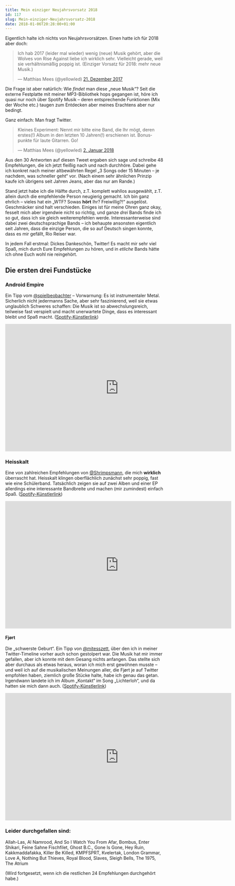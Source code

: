 ```yaml
---
title: Mein einziger Neujahrsvorsatz 2018
id: 117
slug: Mein-einziger-Neujahrsvorsatz-2018
date: 2018-01-06T20:28:00+01:00
---
```


Eigentlich halte ich nichts von Neujahrsvorsätzen. Einen hatte ich für 2018 aber doch:

<blockquote class="twitter-tweet" data-lang="de"><p lang="de" dir="ltr">Ich hab 2017 (leider mal wieder) wenig (neue) Musik gehört, aber die Wolves von Rise Against liebe ich wirklich sehr. Vielleicht gerade, weil sie verhältnismäßig poppig ist. (Einziger Vorsatz für 2018: mehr neue Musik.)</p>&mdash; Matthias Mees (@yellowled) <a href="https://twitter.com/yellowled/status/943812729026109441?ref_src=twsrc%5Etfw">21. Dezember 2017</a></blockquote><script async src="https://platform.twitter.com/widgets.js" charset="utf-8"></script>

Die Frage ist aber natürlich: Wie _findet_ man diese „neue Musik“? Seit die externe Festplatte mit meiner MP3-Bibliothek hops gegangen ist, höre ich quasi nur noch über Spotify Musik – deren entsprechende Funktionen (Mix der Woche etc.) taugen zum Entdecken aber meines Erachtens aber nur bedingt.

Ganz einfach: Man fragt Twitter.

<blockquote class="twitter-tweet" data-lang="de"><p lang="de" dir="ltr">Kleines Experiment: Nennt mir bitte eine Band, die Ihr mögt, deren erstes(!) Album in den letzten 10 Jahren(!) erschienen ist. Bonuspunkte für laute Gitarren. Go!</p>&mdash; Matthias Mees (@yellowled) <a href="https://twitter.com/yellowled/status/948272373329027073?ref_src=twsrc%5Etfw">2. Januar 2018</a></blockquote><script async src="https://platform.twitter.com/widgets.js" charset="utf-8"></script>

Aus den 30 Antworten auf diesen Tweet ergaben sich sage und schreibe 48 Empfehlungen, die ich jetzt fleißig nach und nach durchhöre. Dabei gehe ich konkret nach meiner altbewährten Regel „3 Songs oder 15 Minuten – je nachdem, was schneller geht“ vor. (Nach einem sehr ähnlichen Prinzip kaufe ich übrigens seit Jahren Jeans, aber das nur am Rande.)

Stand jetzt habe ich die Hälfte durch, z.T. komplett wahllos ausgewählt, z.T. allein durch die empfehlende Person neugierig gemacht. Ich bin ganz ehrlich – vieles hat ein „WTF? Sowas **hört** Ihr? Freiwillig?!“ ausgelöst. Geschmäcker sind halt verschieden. Einiges ist für meine Ohren ganz okay, fesselt mich aber irgendwie nicht so richtig, und ganze _drei_ Bands finde ich so gut, dass ich sie gleich weiterempfehlen werde. Interessanterweise sind dabei zwei deutschsprachige Bands – ich behaupte ansonsten eigentlich seit Jahren, dass die einzige Person, die so auf Deutsch singen konnte, dass es mir gefällt, Rio Reiser war.

In jedem Fall erstmal: Dickes Dankeschön, Twitter! Es macht mir sehr viel Spaß, mich durch Eure Empfehlungen zu hören, und in _etliche_ Bands hätte ich ohne Euch wohl nie reingehört.

## Die ersten drei Fundstücke

### Android Empire

Ein Tipp vom [@spielbeobachter](https://twitter.com/spielbeobachter) – Vorwarnung: Es ist instrumentaler Metal. Sicherlich nicht jedermanns Sache, aber sehr faszinierend, weil sie etwas unglaublich Schweres schaffen: Die Musik ist so abwechslungsreich, teilweise fast verspielt und macht unerwartete Dinge, dass es interessant bleibt und Spaß macht. ([Spotify-Künstlerlink](https://open.spotify.com/artist/50L2t8tJrBC7nnvQp6kEVW))

<div class="responsive-embed"><iframe width="720" height="405" src="https://www.youtube-nocookie.com/embed/nTs6ykT4cPk?rel=0" frameborder="0" gesture="media" allow="encrypted-media" allowfullscreen></iframe></div>

### Heisskalt

Eine von zahlreichen Empfehlungen von [@Shrimpsmann](https://twitter.com/Shrimpsmann), die mich **wirklich** überrascht hat. Heisskalt klingen oberflächlich zunächst sehr poppig, fast wie eine Schülerband. Tatsächlich zeigen sie auf zwei Alben und einer EP allerdings eine interessante Bandbreite und machen (mir zumindest) einfach Spaß. ([Spotify-Künstlerlink](https://open.spotify.com/artist/2nfcX5gD7nWrThYXNFQCwr))

<div class="responsive-embed"><iframe width="720" height="405" src="https://www.youtube-nocookie.com/embed/huqcDK9SGqQ?rel=0" frameborder="0" gesture="media" allow="encrypted-media" allowfullscreen></iframe></div>

#### Fjørt

Die „schwerste Geburt“. Ein Tipp von [@mitesszett](https://twitter.com/mitesszett), über den ich in meiner Twitter-Timeline vorher auch schon gestolpert war. Die Musik hat mir immer gefallen, aber ich konnte mit dem Gesang nichts anfangen. Das stellte sich aber durchaus als etwas heraus, woran ich mich erst gewöhnen musste – und weil ich auf die musikalischen Meinungen aller, die Fjørt je auf Twitter empfohlen haben, ziemlich große Stücke halte, habe ich genau das getan. Irgendwann landete ich im Album „Kontakt“ im Song „Lichterloh“, und da hatten sie mich dann auch. ([Spotify-Künstlerlink](https://open.spotify.com/artist/2oYHstARAixMhG2KBL0zuZ))

<div class="responsive-embed"><iframe width="720" height="405" src="https://www.youtube-nocookie.com/embed/enFk8IPqXjg?rel=0" frameborder="0" gesture="media" allow="encrypted-media" allowfullscreen></iframe></div>

### Leider durchgefallen sind:

Allah-Las, Al Namrood, And So I Watch You From Afar, Bombus, Enter Shikari, Feine Sahne Fischfilet, Ghost B.C., Gone Is Gone, Hey Ruin, Kakkmaddafakka, Killer Be Killed, KMPFSPRT, Kvelertak, London Grammar, Love A, Nothing But Thieves, Royal Blood, Slaves, Sleigh Bells, The 1975, The Atrium

(Wird fortgesetzt, wenn ich die restlichen 24 Empfehlungen durchgehört habe.)
